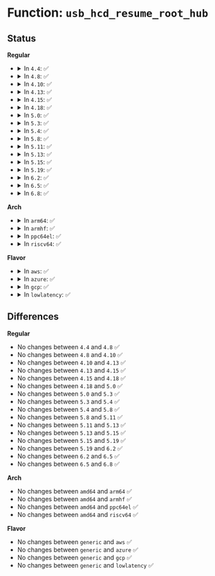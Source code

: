 # Function: <code>usb_hcd_resume_root_hub</code>

## Status
<b>Regular</b>
<ul>
<li>
<details>
<summary>In <code>4.4</code>: ✅</summary>

```c
void usb_hcd_resume_root_hub(struct usb_hcd *hcd);
```

**Collision:** Unique Global

**Inline:** No

**Transformation:** False

**Instances:**

```
In drivers/usb/core/hcd.c (ffffffff8160c700)
Location: drivers/usb/core/hcd.c:2362
Inline: False
Direct callers:
  - drivers/usb/dwc2/hcd.c:dwc2_wakeup_detected
  - drivers/usb/dwc2/hcd.c:_dwc2_hcd_start
  - drivers/usb/dwc2/hcd_intr.c:dwc2_handle_hcd_intr
  - drivers/usb/host/ehci-hcd.c:ehci_irq
  - drivers/usb/host/ohci-hcd.c:ohci_hub_status_data
  - drivers/usb/host/ohci-hcd.c:ohci_resume
  - drivers/usb/host/ohci-hcd.c:ohci_resume
  - drivers/usb/host/ohci-hcd.c:ohci_irq
  - drivers/usb/host/uhci-hcd.c:uhci_hub_status_data
  - drivers/usb/host/xhci.c:compliance_mode_recovery
  - drivers/usb/host/xhci.c:xhci_resume
  - drivers/usb/host/xhci.c:xhci_resume
  - drivers/usb/host/xhci-ring.c:xhci_irq
```
**Symbols:**

```
ffffffff8160c700-ffffffff8160c75b: usb_hcd_resume_root_hub (STB_GLOBAL)
```
</details>
</li>
<li>
<details>
<summary>In <code>4.8</code>: ✅</summary>

```c
void usb_hcd_resume_root_hub(struct usb_hcd *hcd);
```

**Collision:** Unique Global

**Inline:** No

**Transformation:** False

**Instances:**

```
In drivers/usb/core/hcd.c (ffffffff8166c2b0)
Location: drivers/usb/core/hcd.c:2358
Inline: False
Direct callers:
  - drivers/usb/dwc2/hcd.c:_dwc2_hcd_start
  - drivers/usb/dwc2/hcd.c:dwc2_wakeup_detected
  - drivers/usb/dwc2/hcd.c:dwc2_hcd_disconnect
  - drivers/usb/host/ehci-hcd.c:ehci_irq
  - drivers/usb/host/ohci-hcd.c:ohci_resume
  - drivers/usb/host/ohci-hcd.c:ohci_resume
  - drivers/usb/host/ohci-hcd.c:ohci_irq
  - drivers/usb/host/ohci-hcd.c:ohci_hub_status_data
  - drivers/usb/host/uhci-hcd.c:uhci_hub_status_data
  - drivers/usb/host/xhci.c:xhci_resume
  - drivers/usb/host/xhci.c:xhci_resume
  - drivers/usb/host/xhci.c:compliance_mode_recovery
  - drivers/usb/host/xhci-ring.c:xhci_irq
```
**Symbols:**

```
ffffffff8166c2b0-ffffffff8166c30b: usb_hcd_resume_root_hub (STB_GLOBAL)
```
</details>
</li>
<li>
<details>
<summary>In <code>4.10</code>: ✅</summary>

```c
void usb_hcd_resume_root_hub(struct usb_hcd *hcd);
```

**Collision:** Unique Global

**Inline:** No

**Transformation:** False

**Instances:**

```
In drivers/usb/core/hcd.c (ffffffff81699fb0)
Location: drivers/usb/core/hcd.c:2359
Inline: False
Direct callers:
  - drivers/usb/dwc2/hcd.c:_dwc2_hcd_start
  - drivers/usb/dwc2/hcd.c:dwc2_wakeup_detected
  - drivers/usb/dwc2/hcd.c:dwc2_hcd_disconnect
  - drivers/usb/host/ehci-hcd.c:ehci_irq
  - drivers/usb/host/ohci-hcd.c:ohci_resume
  - drivers/usb/host/ohci-hcd.c:ohci_resume
  - drivers/usb/host/ohci-hcd.c:ohci_irq
  - drivers/usb/host/ohci-hcd.c:ohci_hub_status_data
  - drivers/usb/host/uhci-hcd.c:uhci_hub_status_data
  - drivers/usb/host/xhci.c:xhci_resume
  - drivers/usb/host/xhci.c:xhci_resume
  - drivers/usb/host/xhci.c:compliance_mode_recovery
  - drivers/usb/host/xhci-ring.c:xhci_irq
```
**Symbols:**

```
ffffffff81699fb0-ffffffff8169a00b: usb_hcd_resume_root_hub (STB_GLOBAL)
```
</details>
</li>
<li>
<details>
<summary>In <code>4.13</code>: ✅</summary>

```c
void usb_hcd_resume_root_hub(struct usb_hcd *hcd);
```

**Collision:** Unique Global

**Inline:** No

**Transformation:** False

**Instances:**

```
In drivers/usb/core/hcd.c (ffffffff816af290)
Location: drivers/usb/core/hcd.c:2373
Inline: False
Direct callers:
  - drivers/usb/dwc2/hcd.c:_dwc2_hcd_start
  - drivers/usb/dwc2/hcd.c:dwc2_wakeup_detected
  - drivers/usb/dwc2/hcd.c:dwc2_hcd_disconnect
  - drivers/usb/host/ehci-hcd.c:ehci_irq
  - drivers/usb/host/ohci-hcd.c:ohci_resume
  - drivers/usb/host/ohci-hcd.c:ohci_resume
  - drivers/usb/host/ohci-hcd.c:ohci_irq
  - drivers/usb/host/ohci-hcd.c:ohci_hub_status_data
  - drivers/usb/host/uhci-hcd.c:uhci_hub_status_data
  - drivers/usb/host/xhci.c:xhci_resume
  - drivers/usb/host/xhci.c:xhci_resume
  - drivers/usb/host/xhci.c:compliance_mode_recovery
  - drivers/usb/host/xhci-ring.c:xhci_irq
```
**Symbols:**

```
ffffffff816af290-ffffffff816af2eb: usb_hcd_resume_root_hub (STB_GLOBAL)
```
</details>
</li>
<li>
<details>
<summary>In <code>4.15</code>: ✅</summary>

```c
void usb_hcd_resume_root_hub(struct usb_hcd *hcd);
```

**Collision:** Unique Global

**Inline:** No

**Transformation:** False

**Instances:**

```
In drivers/usb/core/hcd.c (ffffffff8171a880)
Location: drivers/usb/core/hcd.c:2362
Inline: False
Direct callers:
  - drivers/usb/dwc2/hcd.c:_dwc2_hcd_start
  - drivers/usb/dwc2/hcd.c:dwc2_wakeup_detected
  - drivers/usb/dwc2/hcd.c:dwc2_hcd_disconnect
  - drivers/usb/host/ehci-hcd.c:ehci_irq
  - drivers/usb/host/ohci-hcd.c:ohci_resume
  - drivers/usb/host/ohci-hcd.c:ohci_resume
  - drivers/usb/host/ohci-hcd.c:ohci_irq
  - drivers/usb/host/ohci-hcd.c:ohci_hub_status_data
  - drivers/usb/host/uhci-hcd.c:uhci_hub_status_data
  - drivers/usb/host/xhci.c:xhci_resume
  - drivers/usb/host/xhci.c:xhci_resume
  - drivers/usb/host/xhci.c:compliance_mode_recovery
  - drivers/usb/host/xhci-ring.c:xhci_irq
```
**Symbols:**

```
ffffffff8171a880-ffffffff8171a8db: usb_hcd_resume_root_hub (STB_GLOBAL)
```
</details>
</li>
<li>
<details>
<summary>In <code>4.18</code>: ✅</summary>

```c
void usb_hcd_resume_root_hub(struct usb_hcd *hcd);
```

**Collision:** Unique Global

**Inline:** No

**Transformation:** False

**Instances:**

```
In drivers/usb/core/hcd.c (ffffffff817595b0)
Location: drivers/usb/core/hcd.c:2377
Inline: False
Direct callers:
  - drivers/usb/dwc2/hcd.c:dwc2_host_exit_hibernation
  - drivers/usb/dwc2/hcd.c:_dwc2_hcd_start
  - drivers/usb/dwc2/hcd.c:dwc2_wakeup_detected
  - drivers/usb/dwc2/hcd.c:dwc2_hcd_disconnect
  - drivers/usb/host/ehci-hcd.c:ehci_irq
  - drivers/usb/host/ohci-hcd.c:ohci_resume
  - drivers/usb/host/ohci-hcd.c:ohci_resume
  - drivers/usb/host/ohci-hcd.c:ohci_irq
  - drivers/usb/host/ohci-hcd.c:ohci_hub_status_data
  - drivers/usb/host/uhci-hcd.c:uhci_hub_status_data
  - drivers/usb/host/xhci.c:xhci_resume
  - drivers/usb/host/xhci.c:xhci_resume
  - drivers/usb/host/xhci.c:compliance_mode_recovery
```
**Symbols:**

```
ffffffff817595b0-ffffffff81759621: usb_hcd_resume_root_hub (STB_GLOBAL)
```
</details>
</li>
<li>
<details>
<summary>In <code>5.0</code>: ✅</summary>

```c
void usb_hcd_resume_root_hub(struct usb_hcd *hcd);
```

**Collision:** Unique Global

**Inline:** No

**Transformation:** False

**Instances:**

```
In drivers/usb/core/hcd.c (ffffffff8177db20)
Location: drivers/usb/core/hcd.c:2361
Inline: False
Direct callers:
  - drivers/usb/dwc2/hcd.c:dwc2_host_exit_hibernation
  - drivers/usb/dwc2/hcd.c:_dwc2_hcd_start
  - drivers/usb/dwc2/hcd.c:dwc2_wakeup_detected
  - drivers/usb/dwc2/hcd.c:dwc2_hcd_disconnect
  - drivers/usb/host/ehci-hcd.c:ehci_irq
  - drivers/usb/host/ohci-hcd.c:ohci_resume
  - drivers/usb/host/ohci-hcd.c:ohci_resume
  - drivers/usb/host/ohci-hcd.c:ohci_irq
  - drivers/usb/host/ohci-hcd.c:ohci_hub_status_data
  - drivers/usb/host/uhci-hcd.c:uhci_hub_status_data
  - drivers/usb/host/xhci.c:xhci_resume
  - drivers/usb/host/xhci.c:xhci_resume
  - drivers/usb/host/xhci.c:compliance_mode_recovery
```
**Symbols:**

```
ffffffff8177db20-ffffffff8177db91: usb_hcd_resume_root_hub (STB_GLOBAL)
```
</details>
</li>
<li>
<details>
<summary>In <code>5.3</code>: ✅</summary>

```c
void usb_hcd_resume_root_hub(struct usb_hcd *hcd);
```

**Collision:** Unique Global

**Inline:** No

**Transformation:** False

**Instances:**

```
In drivers/usb/core/hcd.c (ffffffff817bbe60)
Location: drivers/usb/core/hcd.c:2250
Inline: False
Direct callers:
  - drivers/usb/dwc2/hcd.c:dwc2_host_exit_hibernation
  - drivers/usb/dwc2/hcd.c:_dwc2_hcd_start
  - drivers/usb/dwc2/hcd.c:dwc2_wakeup_detected
  - drivers/usb/dwc2/hcd.c:dwc2_hcd_disconnect
  - drivers/usb/host/ehci-hcd.c:ehci_irq
  - drivers/usb/host/ohci-hcd.c:ohci_resume
  - drivers/usb/host/ohci-hcd.c:ohci_resume
  - drivers/usb/host/ohci-hcd.c:ohci_irq
  - drivers/usb/host/ohci-hcd.c:ohci_hub_status_data
  - drivers/usb/host/uhci-hcd.c:uhci_hub_status_data
  - drivers/usb/host/xhci.c:xhci_resume
  - drivers/usb/host/xhci.c:xhci_resume
  - drivers/usb/host/xhci.c:compliance_mode_recovery
```
**Symbols:**

```
ffffffff817bbe60-ffffffff817bbed1: usb_hcd_resume_root_hub (STB_GLOBAL)
```
</details>
</li>
<li>
<details>
<summary>In <code>5.4</code>: ✅</summary>

```c
void usb_hcd_resume_root_hub(struct usb_hcd *hcd);
```

**Collision:** Unique Global

**Inline:** No

**Transformation:** False

**Instances:**

```
In drivers/usb/core/hcd.c (ffffffff817ec660)
Location: drivers/usb/core/hcd.c:2250
Inline: False
Direct callers:
  - drivers/usb/dwc2/hcd.c:dwc2_host_exit_hibernation
  - drivers/usb/dwc2/hcd.c:_dwc2_hcd_start
  - drivers/usb/dwc2/hcd.c:dwc2_wakeup_detected
  - drivers/usb/dwc2/hcd.c:dwc2_hcd_disconnect
  - drivers/usb/host/ehci-hcd.c:ehci_irq
  - drivers/usb/host/ohci-hcd.c:ohci_resume
  - drivers/usb/host/ohci-hcd.c:ohci_resume
  - drivers/usb/host/ohci-hcd.c:ohci_irq
  - drivers/usb/host/ohci-hcd.c:ohci_hub_status_data
  - drivers/usb/host/uhci-hcd.c:uhci_hub_status_data
  - drivers/usb/host/xhci.c:xhci_resume
  - drivers/usb/host/xhci.c:xhci_resume
  - drivers/usb/host/xhci.c:compliance_mode_recovery
```
**Symbols:**

```
ffffffff817ec660-ffffffff817ec6d1: usb_hcd_resume_root_hub (STB_GLOBAL)
```
</details>
</li>
<li>
<details>
<summary>In <code>5.8</code>: ✅</summary>

```c
void usb_hcd_resume_root_hub(struct usb_hcd *hcd);
```

**Collision:** Unique Global

**Inline:** No

**Transformation:** False

**Instances:**

```
In drivers/usb/core/hcd.c (ffffffff818bc060)
Location: drivers/usb/core/hcd.c:2247
Inline: False
Direct callers:
  - drivers/usb/dwc2/hcd.c:dwc2_host_exit_hibernation
  - drivers/usb/dwc2/hcd.c:_dwc2_hcd_start
  - drivers/usb/dwc2/hcd.c:dwc2_wakeup_detected
  - drivers/usb/dwc2/hcd.c:dwc2_hcd_disconnect
  - drivers/usb/host/ehci-hcd.c:ehci_irq
  - drivers/usb/host/ohci-hcd.c:ohci_resume
  - drivers/usb/host/ohci-hcd.c:ohci_resume
  - drivers/usb/host/ohci-hcd.c:ohci_irq
  - drivers/usb/host/ohci-hcd.c:ohci_root_hub_state_changes
  - drivers/usb/host/uhci-hcd.c:uhci_hub_status_data
  - drivers/usb/host/xhci.c:xhci_resume
  - drivers/usb/host/xhci.c:xhci_resume
  - drivers/usb/host/xhci.c:compliance_mode_recovery
  - drivers/usb/host/xhci-ring.c:handle_port_status
```
**Symbols:**

```
ffffffff818bc060-ffffffff818bc0d1: usb_hcd_resume_root_hub (STB_GLOBAL)
```
</details>
</li>
<li>
<details>
<summary>In <code>5.11</code>: ✅</summary>

```c
void usb_hcd_resume_root_hub(struct usb_hcd *hcd);
```

**Collision:** Unique Global

**Inline:** No

**Transformation:** False

**Instances:**

```
In drivers/usb/core/hcd.c (ffffffff818c90d0)
Location: drivers/usb/core/hcd.c:2257
Inline: False
Direct callers:
  - drivers/usb/dwc2/hcd.c:dwc2_host_exit_hibernation
  - drivers/usb/dwc2/hcd.c:_dwc2_hcd_start
  - drivers/usb/dwc2/hcd.c:dwc2_wakeup_detected
  - drivers/usb/dwc2/hcd.c:dwc2_hcd_disconnect
  - drivers/usb/host/ehci-hcd.c:ehci_irq
  - drivers/usb/host/ohci-hcd.c:ohci_resume
  - drivers/usb/host/ohci-hcd.c:ohci_resume
  - drivers/usb/host/ohci-hcd.c:ohci_irq
  - drivers/usb/host/ohci-hcd.c:ohci_root_hub_state_changes
  - drivers/usb/host/uhci-hcd.c:uhci_hub_status_data
  - drivers/usb/host/xhci.c:xhci_resume
  - drivers/usb/host/xhci.c:xhci_resume
  - drivers/usb/host/xhci.c:compliance_mode_recovery
  - drivers/usb/host/xhci-ring.c:handle_port_status
```
**Symbols:**

```
ffffffff818c90d0-ffffffff818c9141: usb_hcd_resume_root_hub (STB_GLOBAL)
```
</details>
</li>
<li>
<details>
<summary>In <code>5.13</code>: ✅</summary>

```c
void usb_hcd_resume_root_hub(struct usb_hcd *hcd);
```

**Collision:** Unique Global

**Inline:** No

**Transformation:** False

**Instances:**

```
In drivers/usb/core/hcd.c (ffffffff818ac560)
Location: drivers/usb/core/hcd.c:2257
Inline: False
Direct callers:
  - drivers/usb/dwc2/hcd.c:dwc2_host_exit_partial_power_down
  - drivers/usb/dwc2/hcd.c:dwc2_host_exit_hibernation
  - drivers/usb/dwc2/hcd.c:_dwc2_hcd_start
  - drivers/usb/dwc2/hcd.c:dwc2_wakeup_detected
  - drivers/usb/dwc2/hcd.c:dwc2_hcd_disconnect
  - drivers/usb/host/ehci-hcd.c:ehci_irq
  - drivers/usb/host/ohci-hcd.c:ohci_resume
  - drivers/usb/host/ohci-hcd.c:ohci_resume
  - drivers/usb/host/ohci-hcd.c:ohci_irq
  - drivers/usb/host/ohci-hcd.c:ohci_root_hub_state_changes
  - drivers/usb/host/uhci-hcd.c:uhci_hub_status_data
  - drivers/usb/host/xhci.c:xhci_resume
  - drivers/usb/host/xhci.c:xhci_resume
  - drivers/usb/host/xhci.c:compliance_mode_recovery
  - drivers/usb/host/xhci-ring.c:handle_port_status
```
**Symbols:**

```
ffffffff818ac560-ffffffff818ac5d1: usb_hcd_resume_root_hub (STB_GLOBAL)
```
</details>
</li>
<li>
<details>
<summary>In <code>5.15</code>: ✅</summary>

```c
void usb_hcd_resume_root_hub(struct usb_hcd *hcd);
```

**Collision:** Unique Global

**Inline:** No

**Transformation:** False

**Instances:**

```
In drivers/usb/core/hcd.c (ffffffff819415b0)
Location: drivers/usb/core/hcd.c:2408
Inline: False
Direct callers:
  - drivers/usb/dwc2/hcd.c:dwc2_host_exit_partial_power_down
  - drivers/usb/dwc2/hcd.c:dwc2_host_exit_hibernation
  - drivers/usb/dwc2/hcd.c:_dwc2_hcd_start
  - drivers/usb/dwc2/hcd.c:dwc2_wakeup_detected
  - drivers/usb/dwc2/hcd.c:dwc2_hcd_disconnect
  - drivers/usb/host/ehci-hcd.c:ehci_irq
  - drivers/usb/host/ohci-hcd.c:ohci_resume
  - drivers/usb/host/ohci-hcd.c:ohci_resume
  - drivers/usb/host/ohci-hcd.c:ohci_irq
  - drivers/usb/host/ohci-hcd.c:ohci_root_hub_state_changes
  - drivers/usb/host/uhci-hcd.c:uhci_hub_status_data
  - drivers/usb/host/xhci.c:xhci_resume
  - drivers/usb/host/xhci.c:xhci_resume
  - drivers/usb/host/xhci.c:compliance_mode_recovery
  - drivers/usb/host/xhci-ring.c:handle_port_status
```
**Symbols:**

```
ffffffff819415b0-ffffffff81941621: usb_hcd_resume_root_hub (STB_GLOBAL)
```
</details>
</li>
<li>
<details>
<summary>In <code>5.19</code>: ✅</summary>

```c
void usb_hcd_resume_root_hub(struct usb_hcd *hcd);
```

**Collision:** Unique Global

**Inline:** No

**Transformation:** False

**Instances:**

```
In drivers/usb/core/hcd.c (ffffffff81a997c0)
Location: drivers/usb/core/hcd.c:2411
Inline: False
Direct callers:
  - drivers/usb/dwc2/hcd.c:dwc2_host_exit_partial_power_down
  - drivers/usb/dwc2/hcd.c:dwc2_host_exit_hibernation
  - drivers/usb/dwc2/hcd.c:_dwc2_hcd_start
  - drivers/usb/dwc2/hcd.c:dwc2_wakeup_detected
  - drivers/usb/dwc2/hcd.c:dwc2_hcd_disconnect
  - drivers/usb/host/ehci-hcd.c:ehci_irq
  - drivers/usb/host/ohci-hcd.c:ohci_resume
  - drivers/usb/host/ohci-hcd.c:ohci_resume
  - drivers/usb/host/ohci-hcd.c:ohci_irq
  - drivers/usb/host/ohci-hcd.c:ohci_root_hub_state_changes
  - drivers/usb/host/uhci-hcd.c:uhci_hub_status_data
  - drivers/usb/host/xhci.c:xhci_resume
  - drivers/usb/host/xhci.c:xhci_resume
  - drivers/usb/host/xhci.c:compliance_mode_recovery
  - drivers/usb/host/xhci-ring.c:handle_port_status
```
**Symbols:**

```
ffffffff81a997c0-ffffffff81a9983d: usb_hcd_resume_root_hub (STB_GLOBAL)
```
</details>
</li>
<li>
<details>
<summary>In <code>6.2</code>: ✅</summary>

```c
void usb_hcd_resume_root_hub(struct usb_hcd *hcd);
```

**Collision:** Unique Global

**Inline:** No

**Transformation:** False

**Instances:**

```
In drivers/usb/core/hcd.c (ffffffff81c1d580)
Location: drivers/usb/core/hcd.c:2405
Inline: False
Direct callers:
  - drivers/usb/dwc2/hcd.c:dwc2_host_exit_partial_power_down
  - drivers/usb/dwc2/hcd.c:dwc2_host_exit_hibernation
  - drivers/usb/dwc2/hcd.c:_dwc2_hcd_start
  - drivers/usb/dwc2/hcd.c:dwc2_wakeup_detected
  - drivers/usb/dwc2/hcd.c:dwc2_hcd_disconnect
  - drivers/usb/host/ehci-hcd.c:ehci_irq
  - drivers/usb/host/ohci-hcd.c:ohci_resume
  - drivers/usb/host/ohci-hcd.c:ohci_resume
  - drivers/usb/host/ohci-hcd.c:ohci_irq
  - drivers/usb/host/ohci-hcd.c:ohci_root_hub_state_changes
  - drivers/usb/host/uhci-hcd.c:uhci_hub_status_data
  - drivers/usb/host/xhci.c:xhci_resume
  - drivers/usb/host/xhci.c:xhci_resume
  - drivers/usb/host/xhci.c:compliance_mode_recovery
  - drivers/usb/host/xhci-ring.c:handle_port_status
```
**Symbols:**

```
ffffffff81c1d580-ffffffff81c1d5fd: usb_hcd_resume_root_hub (STB_GLOBAL)
```
</details>
</li>
<li>
<details>
<summary>In <code>6.5</code>: ✅</summary>

```c
void usb_hcd_resume_root_hub(struct usb_hcd *hcd);
```

**Collision:** Unique Global

**Inline:** No

**Transformation:** False

**Instances:**

```
In drivers/usb/core/hcd.c (ffffffff81c84470)
Location: drivers/usb/core/hcd.c:2409
Inline: False
Direct callers:
  - drivers/usb/dwc2/hcd.c:dwc2_host_exit_partial_power_down
  - drivers/usb/dwc2/hcd.c:dwc2_host_exit_hibernation
  - drivers/usb/dwc2/hcd.c:_dwc2_hcd_start
  - drivers/usb/dwc2/hcd.c:dwc2_wakeup_detected
  - drivers/usb/dwc2/hcd.c:dwc2_hcd_disconnect
  - drivers/usb/host/ehci-hcd.c:ehci_irq
  - drivers/usb/host/ohci-hcd.c:ohci_resume
  - drivers/usb/host/ohci-hcd.c:ohci_irq
  - drivers/usb/host/ohci-hcd.c:ohci_root_hub_state_changes
  - drivers/usb/host/uhci-hcd.c:uhci_hub_status_data
  - drivers/usb/host/xhci.c:xhci_resume
  - drivers/usb/host/xhci.c:xhci_resume
  - drivers/usb/host/xhci.c:compliance_mode_recovery
  - drivers/usb/host/xhci-ring.c:handle_port_status
```
**Symbols:**

```
ffffffff81c84470-ffffffff81c844ed: usb_hcd_resume_root_hub (STB_GLOBAL)
```
</details>
</li>
<li>
<details>
<summary>In <code>6.8</code>: ✅</summary>

```c
void usb_hcd_resume_root_hub(struct usb_hcd *hcd);
```

**Collision:** Unique Global

**Inline:** No

**Transformation:** False

**Instances:**

```
In drivers/usb/core/hcd.c (ffffffff81d38e70)
Location: drivers/usb/core/hcd.c:2384
Inline: False
Direct callers:
  - drivers/usb/dwc2/hcd.c:dwc2_host_exit_partial_power_down
  - drivers/usb/dwc2/hcd.c:dwc2_host_exit_hibernation
  - drivers/usb/dwc2/hcd.c:_dwc2_hcd_start
  - drivers/usb/dwc2/hcd.c:dwc2_wakeup_detected
  - drivers/usb/dwc2/hcd.c:dwc2_hcd_disconnect
  - drivers/usb/host/ehci-hcd.c:ehci_irq
  - drivers/usb/host/ohci-hcd.c:ohci_resume
  - drivers/usb/host/ohci-hcd.c:ohci_irq
  - drivers/usb/host/ohci-hcd.c:ohci_root_hub_state_changes
  - drivers/usb/host/uhci-hcd.c:uhci_hub_status_data
  - drivers/usb/host/xhci.c:xhci_resume
  - drivers/usb/host/xhci.c:xhci_resume
  - drivers/usb/host/xhci.c:compliance_mode_recovery
```
**Symbols:**

```
ffffffff81d38e70-ffffffff81d38eed: usb_hcd_resume_root_hub (STB_GLOBAL)
```
</details>
</li>
</ul>
<b>Arch</b>
<ul>
<li>
<details>
<summary>In <code>arm64</code>: ✅</summary>

```c
void usb_hcd_resume_root_hub(struct usb_hcd *hcd);
```

**Collision:** Unique Global

**Inline:** No

**Transformation:** False

**Instances:**

```
In drivers/usb/core/hcd.c (ffff800010a1cd08)
Location: drivers/usb/core/hcd.c:2250
Inline: False
Direct callers:
  - drivers/usb/dwc2/hcd.c:dwc2_host_exit_hibernation
  - drivers/usb/dwc2/hcd.c:_dwc2_hcd_start
  - drivers/usb/dwc2/hcd.c:dwc2_wakeup_detected
  - drivers/usb/dwc2/hcd.c:dwc2_hcd_disconnect
  - drivers/usb/host/ehci-hcd.c:ehci_irq
  - drivers/usb/host/ohci-hcd.c:ohci_resume
  - drivers/usb/host/ohci-hcd.c:ohci_resume
  - drivers/usb/host/ohci-hcd.c:ohci_irq
  - drivers/usb/host/ohci-hcd.c:ohci_hub_status_data
  - drivers/usb/host/uhci-hcd.c:uhci_hub_status_data
  - drivers/usb/host/xhci.c:xhci_resume
  - drivers/usb/host/xhci.c:xhci_resume
  - drivers/usb/host/xhci.c:compliance_mode_recovery
```
**Symbols:**

```
ffff800010a1cd08-ffff800010a1ce10: usb_hcd_resume_root_hub (STB_GLOBAL)
```
</details>
</li>
<li>
<details>
<summary>In <code>armhf</code>: ✅</summary>

```c
void usb_hcd_resume_root_hub(struct usb_hcd *hcd);
```

**Collision:** Unique Global

**Inline:** No

**Transformation:** False

**Instances:**

```
In drivers/usb/core/hcd.c (c0af3738)
Location: drivers/usb/core/hcd.c:2250
Inline: False
Direct callers:
  - drivers/usb/dwc2/hcd.c:dwc2_host_exit_hibernation
  - drivers/usb/dwc2/hcd.c:_dwc2_hcd_start
  - drivers/usb/dwc2/hcd.c:dwc2_wakeup_detected
  - drivers/usb/dwc2/hcd.c:dwc2_hcd_disconnect
  - drivers/usb/host/ehci-hcd.c:ehci_irq
  - drivers/usb/host/ohci-hcd.c:ohci_resume
  - drivers/usb/host/ohci-hcd.c:ohci_irq
  - drivers/usb/host/ohci-hcd.c:ohci_hub_status_data
  - drivers/usb/host/uhci-hcd.c:uhci_hub_status_data
  - drivers/usb/host/xhci.c:xhci_resume
  - drivers/usb/host/xhci.c:xhci_resume
  - drivers/usb/host/xhci.c:compliance_mode_recovery
  - drivers/usb/host/xhci-ring.c:handle_port_status
  - drivers/usb/musb/musb_host.c:musb_host_poke_root_hub
  - drivers/usb/musb/musb_host.c:musb_host_resume_root_hub
```
**Symbols:**

```
c0af3738-c0af37b8: usb_hcd_resume_root_hub (STB_GLOBAL)
```
</details>
</li>
<li>
<details>
<summary>In <code>ppc64el</code>: ✅</summary>

```c
void usb_hcd_resume_root_hub(struct usb_hcd *hcd);
```

**Collision:** Unique Global

**Inline:** No

**Transformation:** False

**Instances:**

```
In drivers/usb/core/hcd.c (c000000000ad5020)
Location: drivers/usb/core/hcd.c:2250
Inline: False
Direct callers:
  - drivers/usb/dwc2/hcd.c:dwc2_host_exit_hibernation
  - drivers/usb/dwc2/hcd.c:_dwc2_hcd_start
  - drivers/usb/dwc2/hcd.c:dwc2_wakeup_detected
  - drivers/usb/dwc2/hcd.c:dwc2_hcd_disconnect
  - drivers/usb/host/ehci-hcd.c:ehci_irq
  - drivers/usb/host/ohci-hcd.c:ohci_resume
  - drivers/usb/host/ohci-hcd.c:ohci_resume
  - drivers/usb/host/ohci-hcd.c:ohci_irq
  - drivers/usb/host/ohci-hcd.c:ohci_hub_status_data
  - drivers/usb/host/uhci-hcd.c:uhci_hub_status_data
  - drivers/usb/host/xhci.c:xhci_resume
  - drivers/usb/host/xhci.c:xhci_resume
  - drivers/usb/host/xhci.c:compliance_mode_recovery
```
**Symbols:**

```
c000000000ad5020-c000000000ad5118: usb_hcd_resume_root_hub (STB_GLOBAL)
```
</details>
</li>
<li>
<details>
<summary>In <code>riscv64</code>: ✅</summary>

```c
void usb_hcd_resume_root_hub(struct usb_hcd *hcd);
```

**Collision:** Unique Global

**Inline:** No

**Transformation:** False

**Instances:**

```
In drivers/usb/core/hcd.c (ffffffe00063fd02)
Location: drivers/usb/core/hcd.c:2250
Inline: False
Direct callers:
  - drivers/usb/dwc2/hcd.c:dwc2_host_exit_hibernation
  - drivers/usb/dwc2/hcd.c:_dwc2_hcd_start
  - drivers/usb/dwc2/hcd.c:dwc2_wakeup_detected
  - drivers/usb/dwc2/hcd.c:dwc2_hcd_disconnect
  - drivers/usb/host/ehci-hcd.c:ehci_irq
  - drivers/usb/host/ohci-hcd.c:ohci_resume
  - drivers/usb/host/ohci-hcd.c:ohci_irq
  - drivers/usb/host/ohci-hcd.c:ohci_hub_status_data
  - drivers/usb/host/uhci-hcd.c:uhci_hub_status_data
  - drivers/usb/host/xhci.c:xhci_resume
  - drivers/usb/host/xhci.c:xhci_resume
  - drivers/usb/host/xhci.c:compliance_mode_recovery
```
**Symbols:**

```
ffffffe00063fd02-ffffffe00063fd74: usb_hcd_resume_root_hub (STB_GLOBAL)
```
</details>
</li>
</ul>
<b>Flavor</b>
<ul>
<li>
<details>
<summary>In <code>aws</code>: ✅</summary>

```c
void usb_hcd_resume_root_hub(struct usb_hcd *hcd);
```

**Collision:** Unique Global

**Inline:** No

**Transformation:** False

**Instances:**

```
In drivers/usb/core/hcd.c (ffffffff817a4a40)
Location: drivers/usb/core/hcd.c:2250
Inline: False
Direct callers:
  - drivers/usb/dwc2/hcd.c:dwc2_host_exit_hibernation
  - drivers/usb/dwc2/hcd.c:_dwc2_hcd_start
  - drivers/usb/dwc2/hcd.c:dwc2_wakeup_detected
  - drivers/usb/dwc2/hcd.c:dwc2_hcd_disconnect
  - drivers/usb/host/ehci-hcd.c:ehci_irq
  - drivers/usb/host/ohci-hcd.c:ohci_resume
  - drivers/usb/host/ohci-hcd.c:ohci_resume
  - drivers/usb/host/ohci-hcd.c:ohci_irq
  - drivers/usb/host/ohci-hcd.c:ohci_hub_status_data
  - drivers/usb/host/uhci-hcd.c:uhci_hub_status_data
  - drivers/usb/host/xhci.c:xhci_resume
  - drivers/usb/host/xhci.c:xhci_resume
  - drivers/usb/host/xhci.c:compliance_mode_recovery
```
**Symbols:**

```
ffffffff817a4a40-ffffffff817a4ab1: usb_hcd_resume_root_hub (STB_GLOBAL)
```
</details>
</li>
<li>
<details>
<summary>In <code>azure</code>: ✅</summary>

```c
void usb_hcd_resume_root_hub(struct usb_hcd *hcd);
```

**Collision:** Unique Global

**Inline:** No

**Transformation:** False

**Instances:**

```
In drivers/usb/core/hcd.c (ffffffff81796580)
Location: drivers/usb/core/hcd.c:2250
Inline: False
Direct callers:
  - drivers/usb/host/xhci.c:xhci_resume
  - drivers/usb/host/xhci.c:xhci_resume
  - drivers/usb/host/xhci.c:compliance_mode_recovery
```
**Symbols:**

```
ffffffff81796580-ffffffff817965f1: usb_hcd_resume_root_hub (STB_GLOBAL)
```
</details>
</li>
<li>
<details>
<summary>In <code>gcp</code>: ✅</summary>

```c
void usb_hcd_resume_root_hub(struct usb_hcd *hcd);
```

**Collision:** Unique Global

**Inline:** No

**Transformation:** False

**Instances:**

```
In drivers/usb/core/hcd.c (ffffffff817e14e0)
Location: drivers/usb/core/hcd.c:2250
Inline: False
Direct callers:
  - drivers/usb/dwc2/hcd.c:dwc2_host_exit_hibernation
  - drivers/usb/dwc2/hcd.c:_dwc2_hcd_start
  - drivers/usb/dwc2/hcd.c:dwc2_wakeup_detected
  - drivers/usb/dwc2/hcd.c:dwc2_hcd_disconnect
  - drivers/usb/host/ehci-hcd.c:ehci_irq
  - drivers/usb/host/ohci-hcd.c:ohci_resume
  - drivers/usb/host/ohci-hcd.c:ohci_resume
  - drivers/usb/host/ohci-hcd.c:ohci_irq
  - drivers/usb/host/ohci-hcd.c:ohci_hub_status_data
  - drivers/usb/host/uhci-hcd.c:uhci_hub_status_data
  - drivers/usb/host/xhci.c:xhci_resume
  - drivers/usb/host/xhci.c:xhci_resume
  - drivers/usb/host/xhci.c:compliance_mode_recovery
```
**Symbols:**

```
ffffffff817e14e0-ffffffff817e1551: usb_hcd_resume_root_hub (STB_GLOBAL)
```
</details>
</li>
<li>
<details>
<summary>In <code>lowlatency</code>: ✅</summary>

```c
void usb_hcd_resume_root_hub(struct usb_hcd *hcd);
```

**Collision:** Unique Global

**Inline:** No

**Transformation:** False

**Instances:**

```
In drivers/usb/core/hcd.c (ffffffff817fb8d0)
Location: drivers/usb/core/hcd.c:2250
Inline: False
Direct callers:
  - drivers/usb/dwc2/hcd.c:dwc2_host_exit_hibernation
  - drivers/usb/dwc2/hcd.c:_dwc2_hcd_start
  - drivers/usb/dwc2/hcd.c:dwc2_wakeup_detected
  - drivers/usb/dwc2/hcd.c:dwc2_hcd_disconnect
  - drivers/usb/host/ehci-hcd.c:ehci_irq
  - drivers/usb/host/ohci-hcd.c:ohci_resume
  - drivers/usb/host/ohci-hcd.c:ohci_resume
  - drivers/usb/host/ohci-hcd.c:ohci_irq
  - drivers/usb/host/ohci-hcd.c:ohci_hub_status_data
  - drivers/usb/host/uhci-hcd.c:uhci_hub_status_data
  - drivers/usb/host/xhci.c:xhci_resume
  - drivers/usb/host/xhci.c:xhci_resume
  - drivers/usb/host/xhci.c:compliance_mode_recovery
```
**Symbols:**

```
ffffffff817fb8d0-ffffffff817fb941: usb_hcd_resume_root_hub (STB_GLOBAL)
```
</details>
</li>
</ul>

## Differences
<b>Regular</b>
<ul>
<li>
No changes between <code>4.4</code> and <code>4.8</code> ✅
</li>
<li>
No changes between <code>4.8</code> and <code>4.10</code> ✅
</li>
<li>
No changes between <code>4.10</code> and <code>4.13</code> ✅
</li>
<li>
No changes between <code>4.13</code> and <code>4.15</code> ✅
</li>
<li>
No changes between <code>4.15</code> and <code>4.18</code> ✅
</li>
<li>
No changes between <code>4.18</code> and <code>5.0</code> ✅
</li>
<li>
No changes between <code>5.0</code> and <code>5.3</code> ✅
</li>
<li>
No changes between <code>5.3</code> and <code>5.4</code> ✅
</li>
<li>
No changes between <code>5.4</code> and <code>5.8</code> ✅
</li>
<li>
No changes between <code>5.8</code> and <code>5.11</code> ✅
</li>
<li>
No changes between <code>5.11</code> and <code>5.13</code> ✅
</li>
<li>
No changes between <code>5.13</code> and <code>5.15</code> ✅
</li>
<li>
No changes between <code>5.15</code> and <code>5.19</code> ✅
</li>
<li>
No changes between <code>5.19</code> and <code>6.2</code> ✅
</li>
<li>
No changes between <code>6.2</code> and <code>6.5</code> ✅
</li>
<li>
No changes between <code>6.5</code> and <code>6.8</code> ✅
</li>
</ul>
<b>Arch</b>
<ul>
<li>
No changes between <code>amd64</code> and <code>arm64</code> ✅
</li>
<li>
No changes between <code>amd64</code> and <code>armhf</code> ✅
</li>
<li>
No changes between <code>amd64</code> and <code>ppc64el</code> ✅
</li>
<li>
No changes between <code>amd64</code> and <code>riscv64</code> ✅
</li>
</ul>
<b>Flavor</b>
<ul>
<li>
No changes between <code>generic</code> and <code>aws</code> ✅
</li>
<li>
No changes between <code>generic</code> and <code>azure</code> ✅
</li>
<li>
No changes between <code>generic</code> and <code>gcp</code> ✅
</li>
<li>
No changes between <code>generic</code> and <code>lowlatency</code> ✅
</li>
</ul>
